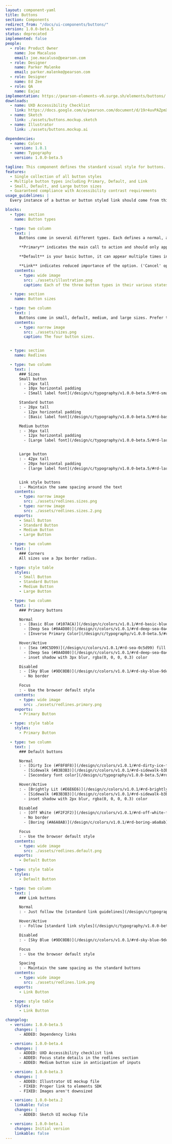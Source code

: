 ```yaml
---
layout: component-yaml
title: Buttons
section: Components
redirect_from: "/docs/ui-components/buttons/"
version: 1.0.0-beta.5
status: deprecated
implemented: false
people:
  - role: Product Owner
    name: Joe Macaluso
    email: joe.macaluso@pearson.com
  - role: Designer
    name: Parker Malenke
    email: parker.malenke@pearson.com
  - role: Designer
    name: Ed Zee
  - role: QA
    name: Eajaz
implementation: https://pearson-elements-v0.surge.sh/elements/buttons/
downloads:
  - name: UXD Accessibility Checklist
    link: https://docs.google.com/a/pearson.com/document/d/19r4uvPAZpmXRwT_krIr9MqHLYC-Vgjah2kPDi9PYaQA/edit?usp=sharing
  - name: Sketch
    link: ./assets/buttons.mockup.sketch
  - name: Illustrator
    link: ./assets/buttons.mockup.ai

dependencies:
  - name: Colors
    version: 1.0.1
  - name: Typography
    version: 1.0.0-beta.5

tagline: This component defines the standard visual style for buttons.
features:
  - Single collection of all button styles
  - Multiple button types including Primary, Default, and Link
  - Small, Default, and Large button sizes
  - Guaranteed compliance with Accessibility contrast requirements
usage_guidelines: |
  Every instance of a button or button styled link should come from this component. See the sections below for information about when to each each type of button.

blocks:
  - type: section
    name: Button types

  - type: two column
    text: |
      Buttons come in several different types. Each defines a normal, active/hover, and disabled state.

      **Primary** indicates the main call to action and should only appear once per group of buttons.

      **Default** is your basic button, it can appear multiple times in a given group.

      **Link** indicates reduced importance of the option. ('Cancel' options should typically use this style, for example.)
    contents:
      - type: wide image
        src: ./assets/illustration.png
        caption: Each of the three button types in their various states.

  - type: section
    name: Button sizes

  - type: two column
    text: |
      Buttons come in small, default, medium, and large sizes. Prefer the default size but feel free to use these other sizes where they would fit better with surrounding content. Medium buttons are specifically sized to pair well with inputs.
    contents:
      - type: narrow image
        src: ./assets/sizes.png
        caption: The four button sizes.


  - type: section
    name: Redlines

  - type: two column
    text: |
      ### Sizes
      Small button
      : - 24px tall
        - 10px horizontal padding
        - [Small label font](/design/c/typography/v1.0.0-beta.5/#rd-small-label)

      Standard button
      : - 28px tall
        - 12px horizontal padding
        - [Basic label font](/design/c/typography/v1.0.0-beta.5/#rd-basic-label)

      Medium button
      : - 36px tall
        - 12px horizontal padding
        - [Large label font](/design/c/typography/v1.0.0-beta.5/#rd-large-label)


      Large button
      : - 42px tall
        - 20px horizontal padding
        - [large label font](/design/c/typography/v1.0.0-beta.5/#rd-large-label)


      Link style buttons
      : - Maintain the same spacing around the text
    contents:
      - type: narrow image
        src: ./assets/redlines.sizes.png
      - type: narrow image
        src: ./assets/redlines.sizes.2.png
    exports:
      - Small Button
      - Standard Button
      - Medium Button
      - Large Button

  - type: two column
    text: |
      ### Corners
      All sizes use a 3px border radius.

  - type: style table
    styles:
      - Small Button
      - Standard Button
      - Medium Button
      - Large Button

  - type: two column
    text: |
      ### Primary buttons

      Normal
      : - [Basic Blue (#107ACA)](/design/c/colors/v1.0.1/#rd-basic-blue-107aca) fill
        - [Deep Sea (#0A4D80)](/design/c/colors/v1.0.1/#rd-deep-sea-0a4d80) border
        - [Inverse Primary Color](/design/c/typography/v1.0.0-beta.5/#rd-primary-label-color)

      Hover/Active
      : - [Sea (#0C5D99)](/design/c/colors/v1.0.1/#rd-sea-0c5d99) fill
        - [Deep Sea (#0A4D80)](/design/c/colors/v1.0.1/#rd-deep-sea-0a4d80) border
        - inset shadow with 3px blur, rgba(0, 0, 0, 0.3) color

      Disabled
      : - [Sky Blue (#9DC0DB)](/design/c/colors/v1.0.1/#rd-sky-blue-9dc0db) fill
        - No border

      Focus
      : - Use the browser default style
    contents:
      - type: wide image
        src: ./assets/redlines.primary.png
    exports:
      - Primary Button

  - type: style table
    styles:
      - Primary Button

  - type: two column
    text: |
      ### Default buttons

      Normal
      : - [Dirty Ice (#F8F8F8)](/design/c/colors/v1.0.1/#rd-dirty-ice-f8f8f8) fill
        - [Sidewalk (#B3B3B3)](/design/c/colors/v1.0.1/#rd-sidewalk-b3b3b3) border
        - [Secondary font color](/design/c/typography/v1.0.0-beta.5/#rd-secondary-label-color)

      Hover/Active
      : - [Brightly Lit (#E6E6E6)](/design/c/colors/v1.0.1/#rd-brightly-lit-e6e6e6) fill
        - [Sidewalk (#B3B3B3)](/design/c/colors/v1.0.1/#rd-sidewalk-b3b3b3) border
        - inset shadow with 2px blur, rgba(0, 0, 0, 0.3) color

      Disabled
      : - [Off White (#F2F2F2)](/design/c/colors/v1.0.1/#rd-off-white-f2f2f2) fill
        - No border
        - [Boring (#A6A8AB)](/design/c/colors/v1.0.1/#rd-boring-a6a8ab) text color

      Focus
      : - Use the browser default style
    contents:
      - type: wide image
        src: ./assets/redlines.default.png
    exports:
      - Default Button

  - type: style table
    styles:
      - Default Button

  - type: two column
    text: |
      ### Link buttons

      Normal
      : - Just follow the [standard link guidelines](/design/c/typography/v1.0.0-beta.5/#rd-links) for color, underline, etc.

      Hover/Active
      : - Follow [standard link styles](/design/c/typography/v1.0.0-beta.5/#rd-links)

      Disabled
      : - [Sky Blue (#9DC0DB)](/design/c/colors/v1.0.1/#rd-sky-blue-9dc0db) text color

      Focus
      : - Use the browser default style

      Spacing
      : - Maintain the same spacing as the standard buttons
    contents:
      - type: wide image
        src: ./assets/redlines.link.png
    exports:
      - Link Button

  - type: style table
    styles:
      - Link Button

changelog:
  - version: 1.0.0-beta.5
    changes: |
      - ADDED: Dependency links

  - version: 1.0.0-beta.4
    changes: |
      - ADDED: UXD Accessibility checklist link
      - ADDED: Focus state details in the redlines section
      - ADDED: Medium button size in anticipation of inputs

  - version: 1.0.0-beta.3
    changes: |
      - ADDED: Illustrator UI mockup file
      - FIXED: Proper link to elements SDK
      - FIXED: Images aren't downsized

  - version: 1.0.0-beta.2
    linkable: false
    changes: |
      - ADDED: Sketch UI mockup file

  - version: 1.0.0-beta.1
    changes: Initial version
    linkable: false
---
```

